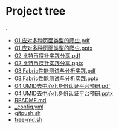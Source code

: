 # Project tree

.
 * <a href="./01.应对多种页面类型的爬虫.pdf">01.应对多种页面类型的爬虫.pdf</a>
 * <a href="./01.应对多种页面类型的爬虫.pptx">01.应对多种页面类型的爬虫.pptx</a>
 * <a href="./02.比特币探针实践分享.pdf">02.比特币探针实践分享.pdf</a>
 * <a href="./02.比特币探针实践分享.pptx">02.比特币探针实践分享.pptx</a>
 * <a href="./03.Fabric性能测试与分析实践.pdf">03.Fabric性能测试与分析实践.pdf</a>
 * <a href="./03.Fabric性能测试与分析实践.pptx">03.Fabric性能测试与分析实践.pptx</a>
 * <a href="./04.UMID去中心化身份认证平台预研.pdf">04.UMID去中心化身份认证平台预研.pdf</a>
 * <a href="./04.UMID去中心化身份认证平台预研.pptx">04.UMID去中心化身份认证平台预研.pptx</a>
 * <a href="./README.md">README.md</a>
 * <a href="./_config.yml">_config.yml</a>
 * <a href="./gitpush.sh">gitpush.sh</a>
 * <a href="./tree-md.sh">tree-md.sh</a>
